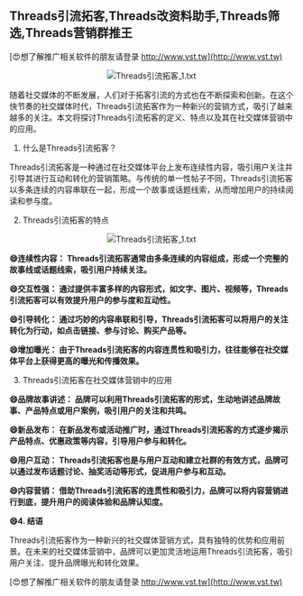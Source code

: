 ## **Threads引流拓客,Threads改资料助手,Threads筛选,Threads营销群推王**

[😍想了解推广相关软件的朋友请登录 http://www.vst.tw](http://www.vst.tw)

 <center><img src="https://vst.tw/MP4/tuiguang/png/1.png" alt="Threads引流拓客_1.txt"></center>

随着社交媒体的不断发展，人们对于拓客引流的方式也在不断探索和创新。在这个快节奏的社交媒体时代，Threads引流拓客作为一种新兴的营销方式，吸引了越来越多的关注。本文将探讨Threads引流拓客的定义、特点以及其在社交媒体营销中的应用。

1. 什么是Threads引流拓客？

Threads引流拓客是一种通过在社交媒体平台上发布连续性内容，吸引用户关注并引导其进行互动和转化的营销策略。与传统的单一性帖子不同，Threads引流拓客以多条连续的内容串联在一起，形成一个故事或话题线索，从而增加用户的持续阅读和参与度。

2. Threads引流拓客的特点

 <center><img src="https://vst.tw/MP4/tuiguang/png/8.png" alt="Threads引流拓客_1.txt"></center>

**😄连续性内容： Threads引流拓客通常由多条连续的内容组成，形成一个完整的故事线或话题线索，吸引用户持续关注。**

**😄交互性强： 通过提供丰富多样的内容形式，如文字、图片、视频等，Threads引流拓客可以有效提升用户的参与度和互动性。**

**😄引导转化： 通过巧妙的内容串联和引导，Threads引流拓客可以将用户的关注转化为行动，如点击链接、参与讨论、购买产品等。**

**😄增加曝光： 由于Threads引流拓客的内容连贯性和吸引力，往往能够在社交媒体平台上获得更高的曝光和传播效果。**

3. Threads引流拓客在社交媒体营销中的应用

**😄品牌故事讲述： 品牌可以利用Threads引流拓客的形式，生动地讲述品牌故事、产品特点或用户案例，吸引用户的关注和共鸣。**

**😄新品发布： 在新品发布或活动推广时，通过Threads引流拓客的方式逐步揭示产品特点、优惠政策等内容，引导用户参与和转化。**

**😄用户互动： Threads引流拓客也是与用户互动和建立社群的有效方式，品牌可以通过发布话题讨论、抽奖活动等形式，促进用户参与和互动。**

**😄内容营销： 借助Threads引流拓客的连贯性和吸引力，品牌可以将内容营销进行到底，提升用户的阅读体验和品牌认知度。**

**😄4. 结语**

Threads引流拓客作为一种新兴的社交媒体营销方式，具有独特的优势和应用前景。在未来的社交媒体营销中，品牌可以更加灵活地运用Threads引流拓客，吸引用户关注、提升品牌曝光和转化效果。

[😍想了解推广相关软件的朋友请登录 http://www.vst.tw](http://www.vst.tw)




